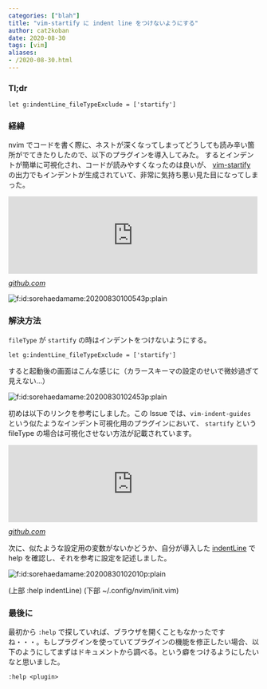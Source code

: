 ```yaml
---
categories: ["blah"]
title: "vim-startify に indent line をつけないようにする"
author: cat2koban
date: 2020-08-30
tags: [vim]
aliases:
- /2020-08-30.html
---
```


<h3>Tl;dr</h3>

```vim
let g:indentLine_fileTypeExclude = ['startify']
```

<h3>経緯</h3>

<p>nvim でコードを書く際に、ネストが深くなってしまってどうしても読み辛い箇所がでてきたりしたので、以下のプラグインを導入してみた。 するとインデントが簡単に可視化され、コードが読みやすくなったのは良いが、 <a href="https://github.com/mhinzvim-startify">vim-startify</a> の出力でもインデントが生成されていて、非常に気持ち悪い見た目になってしまった。</p>

<p><iframe src="https://hatenablog-parts.com/embed?url=https%3A%2F%2Fgithub.com%2FYggdroot%2FindentLine" title="Yggdroot/indentLine" class="embed-card embed-webcard" scrolling="no" frameborder="0" style="display: block; width: 100%; height: 155px; max-width: 500px; margin: 10px 0px;"></iframe><cite class="hatena-citation"><a href="https://github.com/Yggdroot/indentLine">github.com</a></cite>

<span itemscope itemtype="http://schema.org/Photograph"><img src="https://cdn-ak.f.st-hatena.com/images/fotolife/s/sorehaedamame/20200830/20200830100543.png" alt="f:id:sorehaedamame:20200830100543p:plain" title="f:id:sorehaedamame:20200830100543p:plain" class="hatena-fotolife" itemprop="image"></span></p>

<h3>解決方法</h3>

<p><code>fileType</code> が <code>startify</code> の時はインデントをつけないようにする。</p>

```vim
let g:indentLine_fileTypeExclude = ['startify']
```

すると起動後の画面はこんな感じに（カラースキーマの設定のせいで微妙過ぎて見えない...）

<span itemscope itemtype="http://schema.org/Photograph"><img src="https://cdn-ak.f.st-hatena.com/images/fotolife/s/sorehaedamame/20200830/20200830102453.png" alt="f:id:sorehaedamame:20200830102453p:plain" title="f:id:sorehaedamame:20200830102453p:plain" class="hatena-fotolife" itemprop="image"></span></p>

<p>初めは以下のリンクを参考にしました。この Issue では、<code>vim-indent-guides</code> という似たようなインデント可視化用のプラグインにおいて、 <code>startify</code> という fileType の場合は可視化させない方法が記載されています。</p>

<p> <iframe src="https://hatenablog-parts.com/embed?url=https%3A%2F%2Fgithub.com%2Fnathanaelkane%2Fvim-indent-guides%2Fissues%2F129" title="Bad rendering on startify · Issue #129 · nathanaelkane/vim-indent-guides" class="embed-card embed-webcard" scrolling="no" frameborder="0" style="display: block; width: 100%; height: 155px; max-width: 500px; margin: 10px 0px;"></iframe><cite class="hatena-citation"><a href="https://github.com/nathanaelkane/vim-indent-guides/issues/129">github.com</a></cite></p>

<p>次に、似たような設定用の変数がないかどうか、自分が導入した <a href="https://github.com/Yggdroot/indentLine">indentLine</a> で help を確認し、それを参考に設定を記述しました。</p>

<span itemscope itemtype="http://schema.org/Photograph"><img src="https://cdn-ak.f.st-hatena.com/images/fotolife/s/sorehaedamame/20200830/20200830102010.png" alt="f:id:sorehaedamame:20200830102010p:plain" title="f:id:sorehaedamame:20200830102010p:plain" class="hatena-fotolife" itemprop="image"></span></p><figcaption>(上部 :help indentLine) (下部 ~/.config/nvim/init.vim)</figcaption></figure></p>


<h3>最後に</h3>

<p>最初から <code>:help</code> で探していれば、ブラウザを開くこともなかったですね・・・。もしプラグインを使っていてプラグインの機能を修正したい場合、以下のようにしてまずはドキュメントから調べる。という癖をつけるようにしたいなと思いました。


```vim
:help <plugin>
```
